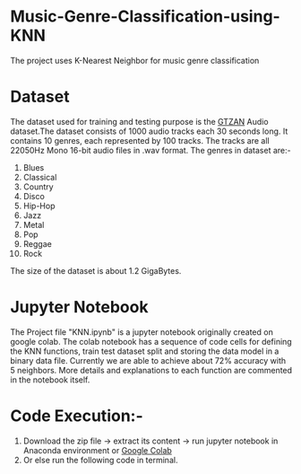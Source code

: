 # Music-Genre-Classification-using-KNN
The project uses K-Nearest Neighbor for music genre classification

# Dataset
The dataset used for training and testing purpose is the [GTZAN](http://marsyas.info/downloads/datasets.html) Audio dataset.The dataset consists of 1000 audio tracks each 30 seconds long. It contains 10 genres, each represented by 100 tracks. The tracks are all 22050Hz Mono 16-bit audio files in .wav format. The genres in dataset are:-
1. Blues
2. Classical
3. Country
4. Disco
5. Hip-Hop
6. Jazz
7. Metal 
8. Pop
9. Reggae
10. Rock

The size of the dataset is about 1.2 GigaBytes. 

# Jupyter Notebook
The Project file "KNN.ipynb" is a jupyter notebook originally created on google colab. The colab notebook has a sequence of code cells for defining the KNN functions, train test dataset split and storing the data model in a binary data file. Currently we are able to achieve about 72% accuracy with 5 neighbors. More details and explanations to each function are commented in the notebook itself.

# Code Execution:-
1. Download the zip file -> extract its content -> run jupyter notebook in Anaconda environment or [Google Colab](https://colab.research.google.com/)
2. Or else run the following code in terminal.


